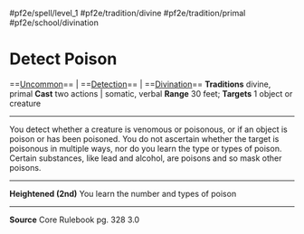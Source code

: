 #pf2e/spell/level_1 #pf2e/tradition/divine #pf2e/tradition/primal #pf2e/school/divination 
# Detect Poison
==[Uncommon](Uncommon.md)== | ==[Detection](Detection.md)== | ==[Divination](Divination.md)==
**Traditions** divine, primal
**Cast** two actions | somatic, verbal
**Range** 30 feet; **Targets** 1 object or creature

---
You detect whether a creature is venomous or poisonous, or if an object is poison or has been poisoned. You do not ascertain whether the target is poisonous in multiple ways, nor do you learn the type or types of poison. Certain substances, like lead and alcohol, are poisons and so mask other poisons.

---
**Heightened (2nd)** You learn the number and types of poison

---
**Source** Core Rulebook pg. 328 3.0